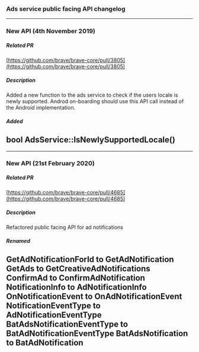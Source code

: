 ### Ads service public facing API changelog

---
### New API (4th November 2019)
##### Related PR

[https://github.com/brave/brave-core/pull/3805](https://github.com/brave/brave-core/pull/3805)

##### Description

Added a new function to the ads service to check if the users locale is newly
supported. Androd on-boarding should use this API call instead of the Android
implementation.

##### Added

bool AdsService::IsNewlySupportedLocale()
---

---
### New API (21st February 2020)
##### Related PR

[https://github.com/brave/brave-core/pull/4685](https://github.com/brave/brave-core/pull/4685)

##### Description

Refactored public facing API for ad notifications

##### Renamed

GetAdNotificationForId to GetAdNotification
GetAds to GetCreativeAdNotifications
ConfirmAd to ConfirmAdNotification
NotificationInfo to AdNotificationInfo
OnNotificationEvent to OnAdNotificationEvent
NotificationEventType to AdNotificationEventType
BatAdsNotificationEventType to BatAdNotificationEventType
BatAdsNotification to BatAdNotification
---
